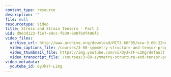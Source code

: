 ```yaml
---
content_type: resource
description: ''
file: null
resourcetype: Video
title: Stress and Strain Tensors - Part 2
uid: d9e3d122-f1e7-e9cc-f639-8807b9f406f3
video_files:
  archive_url: http://www.archive.org/download/MIT3.60F05/ocw-3.60-22nov2005-pt2-220k.mp4
  video_captions_file: /courses/3-60-symmetry-structure-and-tensor-properties-of-materials-fall-2005/12a5ede91d05546ebf86ca1290d60130_QyJkYF-L1Kg.vtt
  video_thumbnail_file: https://img.youtube.com/vi/QyJkYF-L1Kg/default.jpg
  video_transcript_file: /courses/3-60-symmetry-structure-and-tensor-properties-of-materials-fall-2005/b54c43d1e0a47e6020e8124c2048c646_QyJkYF-L1Kg.pdf
video_metadata:
  youtube_id: QyJkYF-L1Kg
---
```

